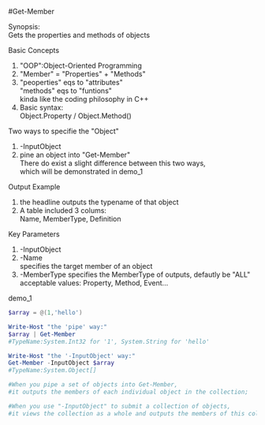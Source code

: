 #Get-Member

Synopsis:  
Gets the properties and methods of objects

Basic Concepts
1. "OOP":Object-Oriented Programming
2. "Member" = "Properties" + "Methods"  
3. "peoperties" eqs to "attributes"  
   "methods" eqs to "funtions"  
   kinda like the coding philosophy in C++
4. Basic syntax:  
   Object.Property / Object.Method()
   

Two ways to specifie the "Object"
1. -InputObject  
2. pine an object into "Get-Member"  
There do exist a slight difference between this two ways,  
which will be demonstrated in demo_1  


Output Example  
1. the headline outputs the typename of that object  
2. A table included 3 colums:  
   Name, MemberType, Definition


Key Parameters
1. -InputObject
2. -Name  
   specifies the target member of an object  
3. -MemberType
   specifies the MemberType of outputs, defautly be "ALL"    
   acceptable values: Property, Method, Event...  


demo_1
```powershell
$array = @(1,'hello')

Write-Host "the 'pipe' way:"
$array | Get-Member
#TypeName:System.Int32 for '1', System.String for 'hello'

Write-Host "the '-InputObject' way:"
Get-Member -InputObject $array
#TypeName:System.Object[]

#When you pipe a set of objects into Get-Member,
#it outputs the members of each individual object in the collection;

#When you use "-InputObject" to submit a collection of objects,
#it views the collection as a whole and outputs the members of this collection

```